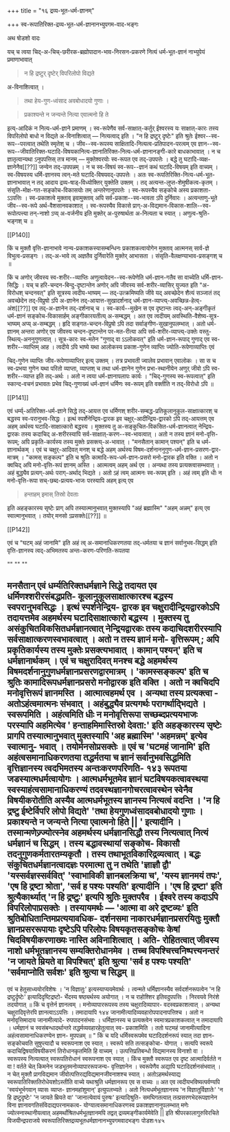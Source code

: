+++
title = "१६ द्रव्य-भूत-धर्म-ज्ञानम्"

+++
स्व-रूपातिरिक्त-द्रव्य-भूत-धर्म-ज्ञानानभ्युपगम-वाद-भङ्गः

अथ षोडशो वादः

यच् च त्वया चिद्-अ-चिच्-छरीरक-ब्रह्मोपादान-भाव-निरसन-प्रकरणे नित्यं धर्म-भूत-ज्ञानं नाभ्युपेयं प्रमाणाभावात् 

> न हि द्रष्टुर् दृष्टेर् विपरिलोपो विद्यते 

अ-विनाशित्वात् । 

> तथा हेय-गुण-ध्वंसाद अवबोधादयो गुणाः । 

> प्रकाश्यन्ते न जन्यन्ते नित्या एवात्मनो हि ते

इत्य्-आदिकं न नित्य-धर्म-ज्ञाने प्रमाणम् । स्व-रूपेणैव सर्व-साक्षात्-कर्तुर् ईश्वरस्य यः साक्षात्-कारः तस्य विपरिलोपो बाधो न विद्यते अ-विनाशित्वात् — नित्यत्वाद् इति । "न हि द्रष्टुर् दृष्टेः" इति श्रुतेः ईश्वर--स्व-रूप--परत्वात् तथेति स्मृतेश् च । जीव--स्व-रूपस्य साक्षितादि-नित्यत्व-प्रतिपादन-परत्वम् एव ज्ञान--स्व-रूप--जीवातिरिक्त-घटादि-विषयकानित्य-ज्ञानातिरिक्त-नित्य-धर्म-ज्ञानानङ्गी-कारे बाधकाभावात् । न च ज्ञातृत्वान्यथा ऽनुपपत्तिस् तत्र मानम् — मुक्तेश्वरयोः स्व-रूपत एव तद्-उपपत्तेः । बद्धे तु घटादि-व्यक्ष-ज्ञानेनैव[[??]] जन्येन तद्-उपपन्नम् । न च स्व-विषयं स्व-रूप--ज्ञानं कथं घटादि-विषयम् इति वाच्यम् । स्व-विषयस्य धर्मि-ज्ञानस्य त्वन्-मते घटादि-विषयवद्-उपपत्तेः । अतः स्व-रूपतिरिक्ति-नित्य-धर्म-भूत-ज्ञानाभावात् न तद् आदाय द्रव्य-षाड्-विध्योक्तिर् युक्तेति उक्तम् । तद् अत्यन्त-लुप्त-शेमुषीकत्व-कृतम् । संसृति-मोक्ष-गत-सङ्कोच-विकासयोः तम् अन्तरेणानुपपत्तेः । स्व-रूपस्यैव सङ्कोचे अस्य प्रकाशता-ऽऽपत्तिः । स्व-प्रकाशत्वे मुक्ताव् इवामुक्ताव् अपि सर्व-प्रकाश--स्व-भावता ऽपि दुर्निवारः । अत्यन्ताणु-भूते जीव--स्व-रूपे अर्थ-वैशसानवकाशात् । स्व-रूपस्यैव विकासे प्राग्-अ-विद्यमान-विकास-शालि--स्व-रूपोत्पत्त्या तन्-नाशो ऽप्य् अ-वर्जनीय इति मुक्तेर् अ-पुरुषार्थता अ-नित्यता च स्यात् । अणुत्व-श्रुति-भङ्गश् च ॥

[[P140]]

किं च मुक्तौ वृत्ति-ज्ञानाभावे नान्य-प्रकाशकस्यासम्बन्धिनः प्रकाशकत्वायोगेन मुक्ताव् आत्मनस् सार्व-ज्ञे विभुत्व-प्रसङ्गः । तद्-अ-भावे त्व् अज्ञतैव दुर्निवारेति मुक्तेर् आभासता । संसृति-वैलक्षण्याभाव-प्रसङ्गश् च ॥

किं च अणोर् जीवस्य स्व-शरीर--व्याप्तिः अणुत्वावेदन--स्व-रूपेणेति धर्म-ज्ञान-गतैव सा वाच्येति धर्मि-ज्ञान-सिद्धिः । यच् च हरि-चन्दन-बिन्दु-दृष्टान्तेन अणोर् अपि जीवस्य सर्व-शरीर-व्यासिर् युज्यत इति "अ-विरोधश् चन्दनवत्" इति सूत्रस्य त्वदीय-भाष्यम् — तद्-उत्क्रमिष्यति जीवे यद् अवच्छेदेन शैत्यं सञ्जातं तद् अवच्छेदेन तद्-विप्रुषो ऽपि अ-ज्ञानेन तद्-आयात्त-सुखादर्शनाद् धर्म-ज्ञान-व्याप्त्य्-अवच्छिन्न-हेत्व्-अंश[[??]] एव तद्-अ-ज्ञानेन तद्-दर्शनाच् च । स्व-कार्य--मुखेन स एव दृष्टान्तः त्वद्-अन्-अङ्गीकृतं धर्म-ज्ञानं सङ्कोच-विकासार्हम् अङ्गीकारयतीत्य् अ-सम्बद्धम् । अत एव त्वदीयम् अवस्थिति-वैशेष्य-सूत्र-भाष्यम् अप्य् अ-सम्बद्धम् । हृदि सङ्गत-चन्दन-विप्रुषो ऽपि तदा सर्वाङ्गीण-सुखानुपलम्भात् । अतो धर्म-ज्ञानम् अन्तरा अणोर् एव जीवस्य चन्दन-दृष्टान्तेन पर-मत-रीत्या अपि सर्व-शरीर-व्याप्त्य्-उक्तेः वस्तु-स्थित्य्-अननुगुणत्वात् । सूत्र-कारः स्व-मतेन "गुणाद् वा ऽऽलोकवत्" इति धर्म-ज्ञान-रूपाद् गुणाद् एव स्व-शरीर--व्याप्तिम् आह । त्वदीये ऽपि भाष्ये यथा आलोकस्य प्रकाश-गुणेन व्याप्तिः ज्योति-रूपेणाव्याप्तिः एवं

चिद्-गुणेन व्याप्तिः जीव-रूपेणाव्याप्तिर् इत्य् उक्तम् । तत्र प्रभावती ज्वालेव प्रभावान् एवालोकः । सा स च स्व-प्रभया गुणेन यथा परितो व्याप्ता, व्याप्तश् च तथा धर्म-ज्ञानेन गुणेन प्रभा-स्थानीयेन अणुर् जीवो ऽपि स्व-शरीर--व्याप्त इति तद्-अर्थः । अतो न त्वया धर्म-ज्ञानापलापः कार्यः । "चिद्-गुणस्य स्व-रूपत्वात्" इति स्कान्द-वचनं प्रभावतः प्रभेव चिद्-गुणाख्यं धर्म-ज्ञानं धर्मिणः स्व-रूपम् इति वक्तीति न तद्-विरोधो ऽपि ॥

[[P141]]

एवं धर्म्य्-अतिरिक्त-धर्म-ज्ञाने सिद्धे तद्-आयत्त एव धर्मिणश् शरीर-सम्बद्ध-प्रतिकूलानुकूल-साक्षात्कारश् च बद्धस्य स्व-परानुभव-सिद्धः । इत्थं स्पर्शेनेन्द्रिय-द्वारक इव चक्षुर्-आदीन्द्रिय-द्वारको ऽपि तद्-आयत्तम् एव अहम् अर्थस्य घटादि-साक्षात्कारो बद्धस्य । मुक्तस्य तु अ-सङ्कुचित-विकसित-धर्म-ज्ञानत्वात् नेन्द्रिय-द्वारकः तस्य कदाचिद् अ-शरीरस्यापि सर्व-साक्षात्-करण--स्व-भावत्वात् । अतो न तस्य ज्ञानं मनो-वृत्ति-रूपम्; अपि प्रकृति-कार्यस्य तस्य मुक्तेः प्रसक्त्य्-अ-भावात् । "मनसैतान् कामान् पश्यन्" इति च धर्म-ज्ञानार्थकम् । एवं च चक्षुर्-आदिवत् मनश् च बद्धे अहम् अर्थस्य विषम-दर्शनाननुगुण-धर्म-ज्ञान-प्रसरण-द्वार-मात्रम् । "कामस् सङ्कल्प" इति च श्रुतिः कामादि-रूप-धर्म-ज्ञान-प्रसरो मनो-द्वारक इति वक्ति । अतो न क्वचिद् अपि मनो-वृत्ति-रूपं ज्ञानम् अस्ति । आत्मत्वम् अहम् अर्थ एव । अन्यथा तस्य प्रत्यक्त्वासम्भवात् । अहं बुद्ध्यैव प्रत्यग्-अर्थः पराग्-अर्थाद् भिद्यते । अतो ऽहं त्वम् आत्मनः स्व-रूपम् इति । अहं त्वम् इति धीः न मनो-वृत्ति-रूपा सच्-छब्द-प्रत्यय-भाजः परस्यापि अहम् इत्य् एव 

> हन्ताहम् इमास् तिस्रो देवताः

इति अहङ्कारस्य सृष्टेः प्राग् अपि तस्यात्मानुभवात् मुक्तस्यापि "अहं ब्रह्मास्मि" "अहम् अन्नम्" इत्य् एव स्वात्मानुभवात् । तयोर् मनसो ऽप्रसक्तेः[[??]] ॥

[[P142]]

एवं च "घटम् अहं जानामि" इति अहं त्व् अ-समानाधिकरणतया तद्-धर्मतया च ज्ञानं सर्वानुभव-सिद्धम् इति वृत्ति-ज्ञानस्य त्वद्-अभिमतस्य अन्तः-करण-परिणति-रूपतया




""
""
""

मनसैतान् 
एवं धर्म्यतिरिक्तधर्मज्ञाने सिद्धे तदायत एव धर्मिणश्शरीरसंबद्धप्रति- कूलानुकूलसाक्षात्कारश्च बद्धस्य स्वपरानुभवसिद्धः । इत्थं स्पर्शनेन्द्रिय- द्वारक इव चक्षुरादीन्द्रियद्वारकोऽपि तदायत्तमेव अहमर्थस्य घटादिसाक्षात्कारो बद्धस्य । मुक्तस्य तु असंकुचितविकसितधर्मज्ञानत्वात् नेन्द्रियद्वारकः तस्य कदाचिदशरीरस्यापि सर्वसाक्षात्करणस्वभावत्वात् । अतो न तस्य ज्ञानं मनो- वृत्तिरूपम् ; अपि प्रकृतिकार्यस्य तस्य मुक्तेः प्रसक्त्यभावात् । कामान् पश्यन्' इति च धर्मज्ञानार्थकम् । एवं च चक्षुरादिवत् मनश्च बद्धे अहमर्थस्य विषमदर्शनानुगुणधर्मज्ञानप्रसरणद्वारमात्रम् । 'कामस्सङ्कल्प' इति च श्रुतिः कामादिरूपधर्मज्ञानप्रसरो मनोद्वारक इति वक्ति । अतो न क्वचिदपि मनोवृत्तिरूपं ज्ञानमस्ति । आत्मात्वहमर्थ एव । अन्यथा तस्य प्रत्यक्त्वा - अतोऽहंत्वमात्मनः संभवात् । अहंबुद्ध्यैव प्रत्यगर्थः परागर्थाद्भिद्यते । स्वरूपमिति । अहंत्वमिति धीः न मनोवृत्तिरूपा सच्छब्दप्रत्ययभाजः परस्यापि अहमित्येव ' हन्ताहमिमास्तिस्रो देवता:' इति अहङ्कारस्य सृष्टेः प्रागपि तस्यात्मानुभवात् मुक्तस्यापि 'अह ब्रह्मास्मि' 'अहमन्नम्' इत्येव स्वात्मानु- भवात् । तयोर्मनसोप्रसक्तेः ॥ 
एवं च 'घटमहं जानामि' इति अहंत्वसमानाधिकरणतया तद्धर्मतया च ज्ञानं सर्वानुभवसिद्धमिति वृत्तिज्ञानस्य त्वदभिमतस्य अन्तःकरणपरिणति- 
१४३ 
रूपतया जडस्यात्मधर्मत्वायोगः । आत्मधर्मभूतमेव ज्ञानं घटविषयकत्वावस्थया स्वस्याहंत्वसामानाधिकरण्यं तदवस्थज्ञानगोचरत्वावस्थेन स्वेनैव विषयीकरोतीति अस्यैव आत्मधर्मभूतस्य ज्ञानस्य नित्यत्वं वदन्ति । 'न हि द्रष्टु ईष्टेर्विपरि लोपो विद्यते' 'तथा हेयगुणध्वंसादवबोधादयो गुणाः । प्रकाश्यन्ते न जन्यन्ते नित्या एवात्मनो हिते || ' इत्यादीनि । तस्मान्मणेज्र्ज्योत्स्नेव अहमर्थस्य धर्मज्ञानसिद्धौ तस्य नित्यत्वात् नित्यं धर्मज्ञानं च सिद्धम् । तस्य बद्धावस्थायां सङ्कोच- विकासौ तदनुगुणकर्मतारतम्यकृतौ । तस्य तथाभूतविकारिद्रव्यत्वात् । बद्धः संकुचितधर्मज्ञानत्वादज्ञः परमात्मा तु न तथेति 'ज्ञाज्ञौ द्वौ' 'यस्सर्वज्ञस्सर्ववित्' 'स्वाभाविकी ज्ञानबलक्रिया च', 'यस्य ज्ञानमयं तपः', 'एष हि द्रष्टा श्रोता', 'सर्व ह पश्यः पश्यति' इत्यादीनि । 'एष हि द्रष्टा' इति श्रुत्यैकार्थ्यात् 'न हि द्रष्टुः' इत्यपि श्रुतिः मुक्तपरैव । ईश्वरे तस्य कदाऽपि विपरिलोपाप्रसक्तेः । तस्यायमर्थः — 'आत्मा वा अरे द्रष्टव्यः' इति श्रुतिबोधितान्तिमप्रत्ययावधिक- दर्शनसमा नाकारधर्मज्ञानप्रसरयितुः मुक्तौ ज्ञानप्रसररूपायाः दृष्टेऽपि परिलोपः विषयकृतसङ्कोचः केषां चिदविषयीकरणाख्यः नास्ति अविनाशित्वात् । अति- रोहितत्वात् जीवस्य नाशो धर्मभूतज्ञानस्य सम्यक्तिरोधानमेव । तच्च विपश्चित्त्वनिष्पत्त्यनन्तरं 'न जायते म्रियते वा विपश्चित्' इति श्रुत्या 'सर्व ह पश्यः पश्यति' 'सर्वमाप्नोति सर्वशः' इति श्रुत्या च सिद्धम् ॥ 
- 
एवं च हेतुसाध्ययोरविशेषः । 'न विज्ञातुः' इत्यस्याप्ययमेवार्थः । त्वन्मते धर्मिज्ञानस्यैव सर्वदर्शनरूपत्वेन 'न हि द्रष्टुर्दृष्टेः' इत्यादिदृष्टिद्रष्टो- र्भेदस्य षष्ठ्यर्थस्य अयोगात् । न च राहोश्शिर इतिवदुपपत्तिः । निरवयवे निरंशे तदयोगात् ॥ 
किं च वृत्तेर्न ज्ञानत्वम् । मनोव्यापाररूपस्य तस्य चक्षुरादिव्यापार- वदस्वप्रकाशत्वात् । अन्यथा चक्षुरादिवृत्तेरपि ज्ञानत्वाऽऽपत्तिः । तमादायापि 
१४४ 
जानामीत्यादिव्यवहारोपपादनापत्तिश्च । अतो न मनोवृत्तिमादाय जानामीत्यादे- रुपपादनसंभवः । धर्मिज्ञानस्य च प्रत्यक्त्वेन स्वमात्रप्रकाशकत्वात् न तमादायापि । धर्मज्ञानं च स्वसंबन्धादर्थान्तरे तद्धर्मव्यवहारहेतुत्वात् स्व- प्रकाशमिति । ततो घटमहं जानामीत्यादिना अहंत्वसामानाधिकरण्येन ज्ञान- 
मुपपन्नम् ॥ 
" किं च यदि धर्मिस्वरूपमेव घटादिदर्शनरूपं स्यात् तदा ज्ञान- सङ्कोचवति सुषुप्त्यादौ च स्वरूपनाश एव स्यात् । स्वरूपे सति तत्सङ्कोचा- योगात् । सत्यपि स्वरूपे कदाचिद्विषयाविषयीकरणं तिरोधानकृतमिति हि वाच्यम् । उत्पत्तिप्रतिबन्धो विद्यमानस्य विनाशो वा । स्वरूपस्य नित्यत्यात् स्वरूपतिरोधानं स्वरूपनाश एव स्यात् । किंच मुक्तौ स्वरूपत एव दृष्ट आत्मादिर्वर्तते न वा ! वर्तते चेत् किमनेन जडभूतमनोव्यापाररूपजन्य- वृत्तिज्ञानेन । स्वरूपेणैव अद्यापि घटादिदर्शनसंभवात् । न चेत् मुक्तौ प्रागविद्यमान जीवोत्पत्तिरद्यविद्यमानजीवनाशश्च स्यात् । अतोऽहमर्थस्याद्य स्वरूपातिरिक्ततिरोधेयशोऽस्तीति वाच्ये यथाश्रुति धर्मज्ञानरूप एव स वाच्यः ॥ 
अत एव त्वदीयभविष्यत्पर्वण्यपि 'स्वयंभूर्भगवान् व्यासः व्याप्त- ज्ञानमहांशुमान्' इत्युपलभ्यते । अतो नित्यधर्मभूतज्ञानस्य 'न विज्ञातुर्विज्ञातेः' 'न हि द्रष्टुदृष्टेः' 'न जायते म्रियते वा' 'जानात्येवायं पुरुषः' इत्यादिश्रुति- समघिगतत्वात् तत्प्रसरणभेदरूपज्ञानेन विना ज्ञानावगतिसंविदाद्यपरनामकत्व- योग्यात्वसमानाधिकरणस्व प्रकाशज्ञानानुपलम्भात् मणेः ज्योत्स्नास्थानीयत्वात् अहमर्थांश्रितधर्मभूतज्ञानमपि तद्वत् द्रव्यमङ्गीकार्यमेवेति || 
इति श्रीपरकालागुरुविरचिते विजयीन्द्रपराजये स्वरूपातिरिक्तद्रव्यभूतधर्मज्ञानानभ्युपगमवादभङ्गः पोडशः१४५ 
